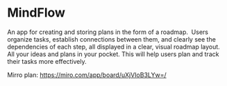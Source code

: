 # MindFlow
An app for creating and storing plans in the form of a roadmap.  Users organize tasks, establish connections between them, and clearly see the dependencies of each step, all displayed in a clear, visual roadmap layout. All your ideas and plans in your pocket. This will help users plan and track their tasks more effectively.

Mirro plan: https://miro.com/app/board/uXjVIoB3LYw=/
